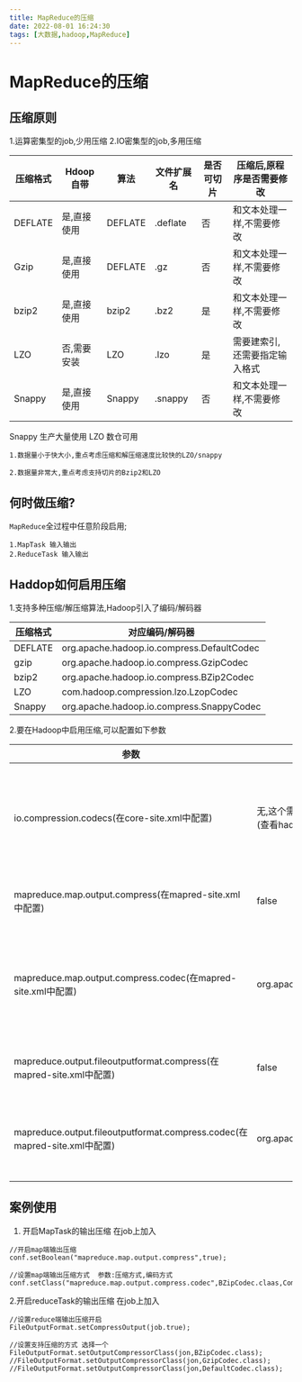 ```yaml
---
title: MapReduce的压缩
date: 2022-08-01 16:24:30
tags: [大数据,hadoop,MapReduce]
---
```

# MapReduce的压缩
## 压缩原则
1.运算密集型的job,少用压缩
2.IO密集型的job,多用压缩

<!--more-->

| 压缩格式 | Hdoop自带 | 算法 | 文件扩展名 | 是否可切片 | 压缩后,原程序是否需要修改 |
| --- | --- | --- | --- | --- | --- |
| DEFLATE |  是,直接使用|DEFLATE  | .deflate | 否 | 和文本处理一样,不需要修改 |
| Gzip | 是,直接使用 | DEFLATE | .gz | 否 |  和文本处理一样,不需要修改|
| bzip2 |  是,直接使用| bzip2 | .bz2 |  是| 和文本处理一样,不需要修改 |
| LZO | 否,需要安装 | LZO | .lzo | 是 | 需要建索引,还需要指定输入格式 |
| Snappy | 是,直接使用 | Snappy | .snappy |否  | 和文本处理一样,不需要修改 |

Snappy 生产大量使用
LZO 数仓可用
```
1.数据量小于快大小,重点考虑压缩和解压缩速度比较快的LZO/snappy

2.数据量非常大,重点考虑支持切片的Bzip2和LZO
```

## 何时做压缩?
`MapReduce`全过程中任意阶段启用;
```
1.MapTask 输入输出
2.ReduceTask 输入输出
```

## Haddop如何启用压缩
1.支持多种压缩/解压缩算法,Hadoop引入了编码/解码器

| 压缩格式 | 对应编码/解码器 |
| --- | --- |
|  DEFLATE| org.apache.hadoop.io.compress.DefaultCodec|
|  gzip| org.apache.hadoop.io.compress.GzipCodec |
|  bzip2| org.apache.hadoop.io.compress.BZip2Codec |
|  LZO| com.hadoop.compression.lzo.LzopCodec |
|  Snappy| org.apache.hadoop.io.compress.SnappyCodec |

2.要在Hadoop中启用压缩,可以配置如下参数


| 参数 | 默认值 | 阶段 | 建议 |
| --- | --- | --- | --- |
| io.compression.codecs(在core-site.xml中配置) |无,这个需要命令行输入hadoop checknative查看(查看hadoop支持的格式)  |输入压缩  |  Hadoop使用文件扩展名判断是否支持某种编解码器|
|mapreduce.map.output.compress(在mapred-site.xml中配置)|false|mapper输出|这个参数设为`true`启用压缩|
|mapreduce.map.output.compress.codec(在mapred-site.xml中配置)|org.apache.hadoop.io.compress.DefaultCodec|mapper输出|企业多使用LZO或Snappy编解码器在此阶段压缩数据|
|mapreduce.output.fileoutputformat.compress(在mapred-site.xml中配置)|false|reducer输出|这个参数设为`true`启用压缩|
|mapreduce.output.fileoutputformat.compress.codec(在mapred-site.xml中配置)|org.apache.hadoop.io.compress.DefaultCodec|reducer输出|使用标准工具或者编解码器,如gzip和bzip2|



## 案例使用


1. 开启MapTask的输出压缩
   在job上加入
```
//开启map端输出压缩
conf.setBoolean("mapreduce.map.output.compress",true);

//设置map端输出压缩方式  参数:压缩方式,编码方式
conf.setClass("mapreduce.map.output.compress.codec",BZipCodec.claas,CompressionCodec.claas);
```

2.开启reduceTask的输出压缩
在job上加入
```
//设置reduce端输出压缩开启
FileOutputFormat.setCompressOutput(job.true);

//设置支持压缩的方式 选择一个
FileOutputFormat.setOutputCompressorClass(jon,BZipCodec.class);
//FileOutputFormat.setOutputCompressorClass(jon,GzipCodec.class);
//FileOutputFormat.setOutputCompressorClass(jon,DefaultCodec.class);
```